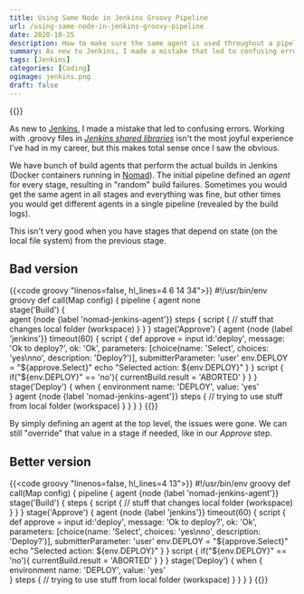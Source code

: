 ```yaml
---
title: Using Same Node in Jenkins Groovy Pipeline
url: /using-same-node-in-jenkins-groovy-pipeline
date: 2020-10-25
description: How to make sure the same agent is used throughout a pipeline in Jenkins.
summary: As new to Jenkins, I made a mistake that led to confusing errors. Working with .groovy files in Jenkins shared libraries isn’t the most joyful experience I’ve had in my career, but this makes total sense once I saw the obvious.
tags: [Jenkins]
categories: [Coding]
ogimage: jenkins.png
draft: false  
---
```


{{<post-image image="jenkins.png" alt="Jenkins build server web UI with big logo" />}}

As new to [Jenkins][1], I made a mistake that led to confusing errors. Working with .groovy files in [_Jenkins shared libraries_][2] isn't the most joyful experience I've had in my career, but this makes total sense once I saw the obvious.

We have bunch of build agents that perform the actual builds in Jenkins (Docker containers running in [Nomad][3]). The initial pipeline defined an _agent_ for every stage, resulting in "random" build failures. Sometimes you would get the same agent in all stages and everything was fine, but other times you would get different agents in a single pipeline (revealed by the build logs). 

This isn't very good when you have stages that depend on state (on the local file system) from the previous stage.

## Bad version

{{<code groovy "linenos=false, hl_lines=4 6 14 34">}}
#!/usr/bin/env groovy
def call(Map config) {
  pipeline {
    agent none    
    stage('Build') {      
      agent {node {label 'nomad-jenkins-agent'}}
      steps {
        script {
          // stuff that changes local folder (workspace)
        }
      }
    }
    stage('Approve') {
      agent {node {label 'jenkins'}}
      timeout(60) { 
        script {
          def approve = input id:'deploy', message: 'Ok to deploy?', ok: 'Ok',
              parameters: [choice(name: 'Select', choices: 'yes\nno', description: 'Deploy?')],
              submitterParameter: 'user'
          env.DEPLOY = "${approve.Select}"
          echo "Selected action: ${env.DEPLOY}"
        }
      }
      script {
        if("${env.DEPLOY}" == 'no'){
          currentBuild.result = 'ABORTED'
        }
      }
    }
    stage('Deploy') {
      when {
        environment name: 'DEPLOY', value: 'yes'        
      }
      agent {node {label 'nomad-jenkins-agent'}}
      steps {
        // trying to use stuff from local folder (workspace)
      }
    }
  }
}
{{</code>}}

By simply defining an agent at the top level, the issues were gone. We can still "override" that value in a stage if needed, like in our _Approve_ step.

## Better version

{{<code groovy "linenos=false, hl_lines=4 13">}}
#!/usr/bin/env groovy
def call(Map config) {
  pipeline {
    agent {node {label 'nomad-jenkins-agent'}}
    stage('Build') {
      steps {
        script {
          // stuff that changes local folder (workspace)
        }
      }
    }
    stage('Approve') {
      agent {node {label 'jenkins'}}
      timeout(60) { 
        script {
          def approve = input id:'deploy', message: 'Ok to deploy?', ok: 'Ok',
              parameters: [choice(name: 'Select', choices: 'yes\nno', description: 'Deploy?')],
              submitterParameter: 'user'
          env.DEPLOY = "${approve.Select}"
          echo "Selected action: ${env.DEPLOY}"
        }
      }
      script {
        if("${env.DEPLOY}" == 'no'){
          currentBuild.result = 'ABORTED'
        }
      }
    }
    stage('Deploy') {
      when {
        environment name: 'DEPLOY', value: 'yes'        
      }
      steps {
        // trying to use stuff from local folder (workspace)
      }
    }
  }
}
{{</code>}}


[1]: https://www.jenkins.io/
[2]: https://www.jenkins.io/doc/book/pipeline/shared-libraries/
[3]: https://www.nomadproject.io/
